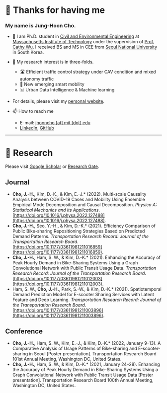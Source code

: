 # 👋 Thanks for having me

### My name is Jung-Hoon Cho.

- 🔭 I am Ph.D. student in [Civil and Environmental Engineering](https://cee.mit.edu/) at [Massachusetts Institute of Technology](https://www.mit.edu/) under the supervision of [Prof. Cathy Wu](http://wucathy.com/). I received BS and MS in CEE from [Seoul National University](https://en.snu.ac.kr/) in South Korea.

- 🌱 My research interest is in three-folds.
    - 🛣️ Efficient traffic control strategy under CAV condition and mixed autonomy traffic
    - 🚋 New emerging smart mobility
    - 📊 Urban Data Intelligence & Machine learning
- For details, please visit my [personal website](http://www.junghooncho.com).
- 📫 How to reach me
    - E-mail: [jhooncho [at] mit [dot] edu](mailto:jhooncho@mit.edu)
    - [LinkedIn](https://www.linkedin.com/in/junghoon-cho/), [GitHub](https://github.com/jhoon-cho)

---

# 📜 Research

Please visit [Google Scholar](https://scholar.google.com/citations?user=1QvtDvEAAAAJ&hl=en) or [Research Gate](https://www.researchgate.net/profile/Jung-Hoon-Cho-3).

## Journal
- **Cho, J.-H.**, Kim, D.-K., & Kim, E.-J.* (2022). Multi-scale Causality Analysis between COVID-19 Cases and Mobility Using Ensemble Empirical Mode Decomposition and Causal Decomposition. *Physica A: Statistical Mechanics and its Applications*. [https://doi.org/10.1016/j.physa.2022.127488](https://doi.org/10.1016/j.physa.2022.127488).
- **Cho, J.-H.**, Seo, Y.-H., & Kim, D.-K.* (2021). Efficiency Comparison of Public Bike-sharing Repositioning Strategies Based on Predicted Demand Patterns. *Transportation Research Record: Journal of the Transportation Research Board*. [https://doi.org/10.1177/03611981211016859](https://doi.org/10.1177/03611981211016859). 
- **Cho, J.-H.**, Ham, S. W., & Kim, D.-K.* (2021). Enhancing the Accuracy of Peak Hourly Demand in Bike-Sharing Systems Using a Graph Convolutional Network with Public Transit Usage Data. *Transportation Research Record: Journal of the Transportation Research Board*. [https://doi.org/10.1177/03611981211012003](https://doi.org/10.1177/03611981211012003).
- Ham, S. W., **Cho, J.-H.**, Park, S.-W., & Kim, D.-K.* (2021). Spatiotemporal Demand Prediction Model for E-scooter Sharing Services with Latent Feature and Deep Learning. *Transportation Research Record: Journal of the Transportation Research Board*. [https://doi.org/10.1177/03611981211003896](https://doi.org/10.1177/03611981211003896). 

## Conference
- **Cho, J.-H.**, Ham, S. W., Kim, E.-J., & Kim, D.-K.* (2022, January 9–13). A Comparative Analysis of Usage Patterns of Bike-sharing and E-scooter-sharing in Seoul [Poster presentation]. Transportation Research Board 101st Annual Meeting, Washington DC, United States.
- **Cho, J.-H.**, Ham, S. W., & Kim, D.-K.* (2021, January 24–28). Enhancing the Accuracy of Peak Hourly Demand in Bike-Sharing Systems Using a Graph Convolutional Network with Public Transit Usage Data [Poster presentation]. Transportation Research Board 100th Annual Meeting, Washington DC, United States.

